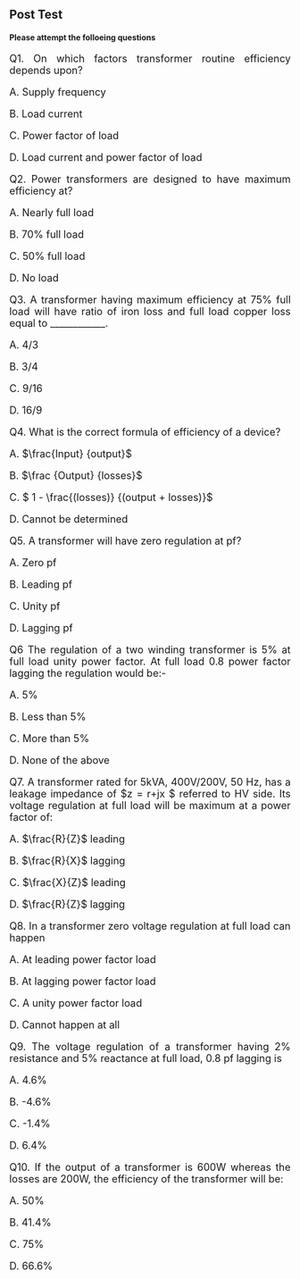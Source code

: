 ## Post Test 

#### Please attempt the folloeing questions

<div align="justify" style="font-size:18px;">

Q1. On which factors transformer routine efficiency depends upon?

A. Supply frequency

B. Load current

C. Power factor of load

D. Load current and power factor of load

Q2. Power transformers are designed to have maximum efficiency at?

A. Nearly full load

B. 70% full load

C. 50% full load

D. No load

Q3. A transformer having maximum efficiency at 75% full load will have ratio of iron loss and full load copper loss equal to ____________.

A. 4/3

B. 3/4

C. 9/16

D. 16/9

Q4. What is the correct formula of efficiency of a device?

A. $\frac{Input} {output}$

B. $\frac {Output} {losses}$

C. $ 1 - \frac{(losses)} {(output + losses)}$

D. Cannot be determined

Q5. A transformer will have zero regulation at pf?

A. Zero pf

B. Leading pf

C. Unity pf

D. Lagging pf

Q6 The regulation of a two winding transformer is 5% at full load unity power factor. At full load 0.8 power factor lagging the regulation would be:-

A. 5%

B. Less than 5%

C. More than 5%

D. None of the above

Q7. A transformer rated for 5kVA, 400V/200V, 50 Hz, has a leakage impedance of $z = r+jx $ referred to HV side. Its voltage regulation at full load will be maximum at a power factor of:

A. $\frac{R}{Z}$ leading

B. $\frac{R}{X}$ lagging

C. $\frac{X}{Z}$ leading

D. $\frac{R}{Z}$ lagging

Q8. In a transformer zero voltage regulation at full load can happen

A. At leading power factor load

B. At lagging power factor load

C. A unity power factor load

D. Cannot happen at all

Q9. The voltage regulation of a transformer having 2% resistance and 5% reactance at full load, 0.8 pf lagging is

A. 4.6%

B. -4.6%

C. -1.4%

D. 6.4%

Q10. If the output of a transformer is 600W whereas the losses are 200W, the efficiency of the transformer will be:

A. 50%

B. 41.4%

C. 75%

D. 66.6%

</div>
